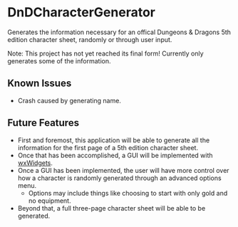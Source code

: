 # DnDCharacterGenerator
Generates the information necessary for an offical Dungeons & Dragons 5th edition character sheet, randomly or through user input.

Note: This project has not yet reached its final form! Currently only generates some of the information.

## Known Issues
* Crash caused by generating name.

## Future Features
* First and foremost, this application will be able to generate all the information for the first page of a 5th edition character sheet.
* Once that has been accomplished, a GUI will be implemented with [wxWidgets](http://wxwidgets.org).
* Once a GUI has been implemented, the user will have more control over how a character is randomly generated through an advanced options menu.
  * Options may include things like choosing to start with only gold and no equipment.
* Beyond that, a full three-page character sheet will be able to be generated.
